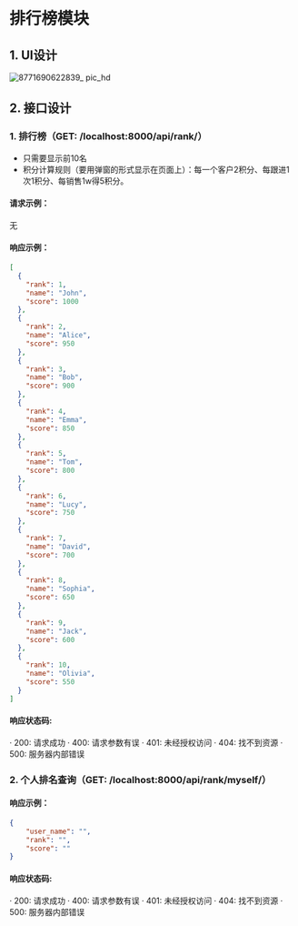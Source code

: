 # 排行榜模块
## 1. UI设计
![8771690622839_ pic_hd](https://github.com/unsw-cse-comp3900-9900-23T2/capstone-project-9900h11bgogogo/assets/101880156/e72765c3-7637-4afc-b319-97ec9b8adb1b)

## 2. 接口设计
### 1. 排行榜（GET: /localhost:8000/api/rank/）
- 只需要显示前10名
- 积分计算规则（要用弹窗的形式显示在页面上）：每一个客户2积分、每跟进1次1积分、每销售1w得5积分。
#### 请求示例：
无
#### 响应示例：
```json
[
  {
    "rank": 1,
    "name": "John",
    "score": 1000
  },
  {
    "rank": 2,
    "name": "Alice",
    "score": 950
  },
  {
    "rank": 3,
    "name": "Bob",
    "score": 900
  },
  {
    "rank": 4,
    "name": "Emma",
    "score": 850
  },
  {
    "rank": 5,
    "name": "Tom",
    "score": 800
  },
  {
    "rank": 6,
    "name": "Lucy",
    "score": 750
  },
  {
    "rank": 7,
    "name": "David",
    "score": 700
  },
  {
    "rank": 8,
    "name": "Sophia",
    "score": 650
  },
  {
    "rank": 9,
    "name": "Jack",
    "score": 600
  },
  {
    "rank": 10,
    "name": "Olivia",
    "score": 550
  }
]
```
#### 响应状态码:
· 200: 请求成功
· 400: 请求参数有误
· 401: 未经授权访问
· 404: 找不到资源
· 500: 服务器内部错误

### 2. 个人排名查询（GET: /localhost:8000/api/rank/myself/）
#### 响应示例：
```json
{
    "user_name": "",
    "rank": "",
    "score": ""
}
```
#### 响应状态码:
· 200: 请求成功
· 400: 请求参数有误
· 401: 未经授权访问
· 404: 找不到资源
· 500: 服务器内部错误
